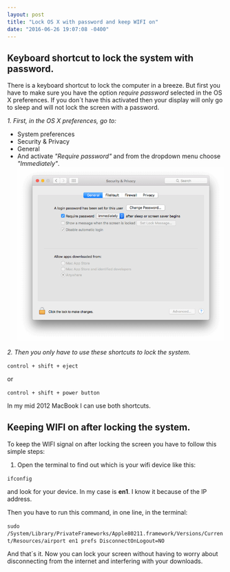 ```yaml
---
layout: post
title: "Lock OS X with password and keep WIFI on"
date: "2016-06-26 19:07:08 -0400"
---
```


## Keyboard shortcut to lock the system with password.

There is a keyboard shortcut to lock the computer in a breeze. But first you
have to make sure you have the option *require password* selected in the OS X
preferences. If you don´t have this activated then your display will only go to
sleep and will not lock the screen with a password.

*1. First, in the OS X preferences, go to:*

* System preferences
* Security & Privacy
* General
* And activate *"Require password"* and from the dropdown menu choose *"Immediately"*.
![OS X Lock screen preferences](/images/lock_screen_post.png "OS X Lock screen preferences")

*2. Then you only have to use these shortcuts to lock the system.*

`control + shift + eject`

or

`control + shift + power button`

In my mid 2012 MacBook I can use both shortcuts.

## Keeping WIFI on after locking the system.

To keep the WIFI signal on after locking the screen you have to follow this simple steps:

1. Open the terminal to find out which is your wifi device like this:

`ifconfig`

and look for your device. In my case is **en1**. I know it because of the IP address.

Then you have to run this command, in one line, in the terminal:

`sudo /System/Library/PrivateFrameworks/Apple80211.framework/Versions/Current/Resources/airport en1 prefs DisconnectOnLogout=NO`

And that´s it. Now you can lock your screen without having to worry about disconnecting from the internet and interfering with your downloads.
